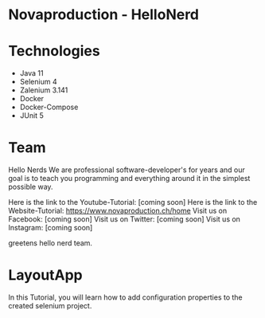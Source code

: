 # Novaproduction - HelloNerd

# Technologies
- Java 11
- Selenium 4
- Zalenium 3.141
- Docker
- Docker-Compose
- JUnit 5

# Team

Hello Nerds
We are professional
software-developer's for years and our goal is to teach you
programming and everything around it in the simplest possible way.

Here is the link to the Youtube-Tutorial: [coming soon]
Here is the link to the Website-Tutorial: https://www.novaproduction.ch/home
Visit us on Facebook: [coming soon]
Visit us on Twitter: [coming soon]
Visit us on Instagram: [coming soon]

greetens
hello nerd team.

# LayoutApp
In this Tutorial, you will learn how to add configuration properties to the created selenium project.
